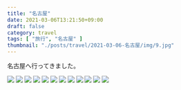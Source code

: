 ```yaml
---
title: "名古屋"
date: 2021-03-06T13:21:50+09:00
draft: false
category: travel
tags: [ "旅行", "名古屋" ]
thumbnail: "./posts/travel/2021-03-06-名古屋/img/9.jpg"
---
```

名古屋へ行ってきました。  

<!--more-->
![](./img/1.jpg)
![](./img/2.jpg)
![](./img/3.jpg)
![](./img/4.jpg)
![](./img/5.jpg)
![](./img/6.jpg)
![](./img/7.jpg)
![](./img/8.jpg)
![](./img/9.jpg)
![](./img/10.jpg)
![](./img/11.jpg)
![](./img/12.jpg)